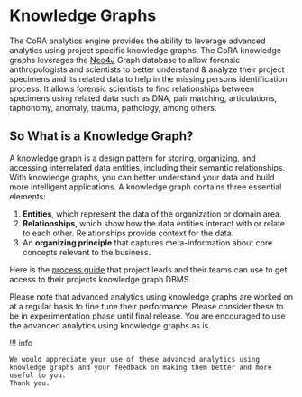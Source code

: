 # Knowledge Graphs
The CoRA analytics engine provides the ability to leverage advanced analytics using project specific knowledge graphs. The CoRA knowledge graphs leverages the [Neo4J](https://neo4j.com/) Graph database to allow forensic anthropologists and scientists to better understand & analyze their project specimens and its related data to help in the missing persons identification process. It allows forensic scientists to find relationships between specimens using related data such as DNA, pair matching, articulations, taphonomy, anomaly, trauma, pathology, among others.

## So What is a Knowledge Graph?
A knowledge graph is a design pattern for storing, organizing, and accessing interrelated data entities, including their semantic relationships. With knowledge graphs, you can better understand your data and build more intelligent applications. A knowledge graph contains three essential elements:

1.	**Entities**, which represent the data of the organization or domain area.
2.	**Relationships**, which show how the data entities interact with or relate to each other. Relationships provide context for the data.
3.	An **organizing principle** that captures meta-information about core concepts relevant to the business.

Here is the [process guide](./cora-knowledge-graph-database-manual.pdf) that project leads and their teams can use to get access to their projects knowledge graph DBMS.


Please note that advanced analytics using knowledge graphs are worked on at a regular basis to fine tune their performance. Please consider these to be in experimentation phase until final release. You are encouraged to use the advanced analytics using knowledge graphs as is.

!!! info 

    We would appreciate your use of these advanced analytics using knowledge graphs and your feedback on making them better and more useful to you.
    Thank you.


